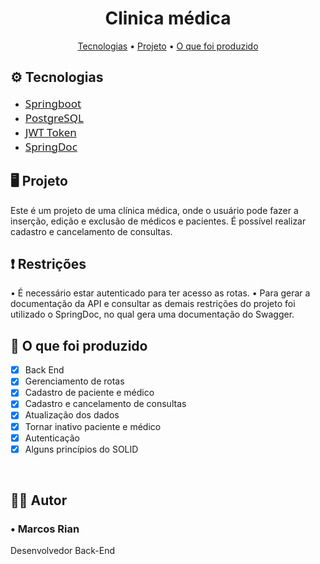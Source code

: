 <h1 align="center">
  Clinica médica
<br/>
</h1>

<p align="center">
 <a href="#tecnologias">Tecnologias</a> • 
 <a href="#project">Projeto</a> • 
 <a href="#contribuicao">O que foi produzido</a>
</p>

<h2 id="tecnologias"> ⚙ Tecnologias</h2>

  <ul>
      <li><a style="font-family: Segoe UI; font-size: 17px" href="https://spring.io/projects/spring-boot">Springboot</a></li>
      <li><a style="font-family: Segoe UI; font-size: 17px" href="https://www.postgresql.org/">PostgreSQL</a></li>
      <li><a style="font-family: Segoe UI; font-size: 17px" href="https://jwt.io/">JWT Token</a></li>
      <li><a style="font-family: Segoe UI; font-size: 17px" href="https://springdoc.org/">SpringDoc</a></li>
  </ul>

<h2 id="project"> 🖥 Projeto </h2>

  <p align="left">Este é um projeto de uma clínica médica, onde o usuário pode fazer a inserção, edição e exclusão de médicos e pacientes. É possível realizar cadastro e cancelamento de consultas. </p>

<h2 id="restricao">❗ Restrições</h2>

  <p>
  • É necessário estar autenticado para ter acesso as rotas.
  • Para gerar a documentação da API e consultar as demais restrições do projeto foi utilizado o SpringDoc, no qual gera uma documentação do Swagger.
  </p>

<h2 id="contribuicao"> 🔧 O que foi produzido </h2>

  - [x] Back End
  - [x] Gerenciamento de rotas
  - [x] Cadastro de paciente e médico
  - [x] Cadastro e cancelamento de consultas
  - [x] Atualização dos dados
  - [x] Tornar inativo paciente e médico
  - [x] Autenticação
  - [x] Alguns princípios do SOLID

<br>

<h2> 👨‍💻 Autor </h2>
<h3> • Marcos Rian </h3>
<p>Desenvolvedor Back-End</p>
